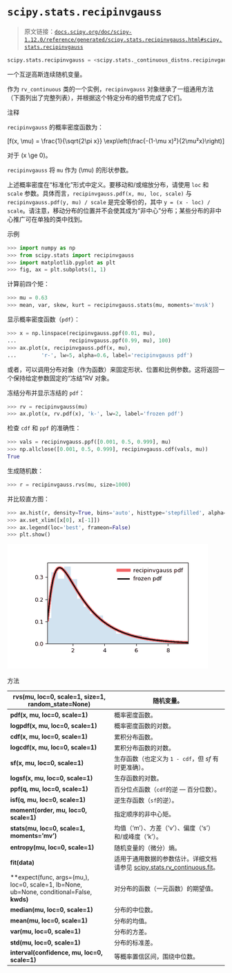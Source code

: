 # `scipy.stats.recipinvgauss`

> 原文链接：[`docs.scipy.org/doc/scipy-1.12.0/reference/generated/scipy.stats.recipinvgauss.html#scipy.stats.recipinvgauss`](https://docs.scipy.org/doc/scipy-1.12.0/reference/generated/scipy.stats.recipinvgauss.html#scipy.stats.recipinvgauss)

```py
scipy.stats.recipinvgauss = <scipy.stats._continuous_distns.recipinvgauss_gen object>
```

一个互逆高斯连续随机变量。

作为 `rv_continuous` 类的一个实例，`recipinvgauss` 对象继承了一组通用方法（下面列出了完整列表），并根据这个特定分布的细节完成了它们。

注释

`recipinvgauss` 的概率密度函数为：

\[f(x, \mu) = \frac{1}{\sqrt{2\pi x}} \exp\left(\frac{-(1-\mu x)²}{2\mu²x}\right)\]

对于 \(x \ge 0\)。

`recipinvgauss` 将 `mu` 作为 \(\mu\) 的形状参数。

上述概率密度在“标准化”形式中定义。要移动和/或缩放分布，请使用 `loc` 和 `scale` 参数。具体而言，`recipinvgauss.pdf(x, mu, loc, scale)` 与 `recipinvgauss.pdf(y, mu) / scale` 是完全等价的，其中 `y = (x - loc) / scale`。请注意，移动分布的位置并不会使其成为“非中心”分布；某些分布的非中心推广可在单独的类中找到。

示例

```py
>>> import numpy as np
>>> from scipy.stats import recipinvgauss
>>> import matplotlib.pyplot as plt
>>> fig, ax = plt.subplots(1, 1) 
```

计算前四个矩：

```py
>>> mu = 0.63
>>> mean, var, skew, kurt = recipinvgauss.stats(mu, moments='mvsk') 
```

显示概率密度函数（`pdf`）：

```py
>>> x = np.linspace(recipinvgauss.ppf(0.01, mu),
...                 recipinvgauss.ppf(0.99, mu), 100)
>>> ax.plot(x, recipinvgauss.pdf(x, mu),
...        'r-', lw=5, alpha=0.6, label='recipinvgauss pdf') 
```

或者，可以调用分布对象（作为函数）来固定形状、位置和比例参数。这将返回一个保持给定参数固定的“冻结”RV 对象。

冻结分布并显示冻结的 `pdf`：

```py
>>> rv = recipinvgauss(mu)
>>> ax.plot(x, rv.pdf(x), 'k-', lw=2, label='frozen pdf') 
```

检查 `cdf` 和 `ppf` 的准确性：

```py
>>> vals = recipinvgauss.ppf([0.001, 0.5, 0.999], mu)
>>> np.allclose([0.001, 0.5, 0.999], recipinvgauss.cdf(vals, mu))
True 
```

生成随机数：

```py
>>> r = recipinvgauss.rvs(mu, size=1000) 
```

并比较直方图：

```py
>>> ax.hist(r, density=True, bins='auto', histtype='stepfilled', alpha=0.2)
>>> ax.set_xlim([x[0], x[-1]])
>>> ax.legend(loc='best', frameon=False)
>>> plt.show() 
```

![../../_images/scipy-stats-recipinvgauss-1.png](img/6515e12fe6ce6ef0559f61fef1ab7aa4.png)

方法

| **rvs(mu, loc=0, scale=1, size=1, random_state=None)** | 随机变量。 |
| --- | --- |
| **pdf(x, mu, loc=0, scale=1)** | 概率密度函数。 |
| **logpdf(x, mu, loc=0, scale=1)** | 概率密度函数的对数。 |
| **cdf(x, mu, loc=0, scale=1)** | 累积分布函数。 |
| **logcdf(x, mu, loc=0, scale=1)** | 累积分布函数的对数。 |
| **sf(x, mu, loc=0, scale=1)** | 生存函数（也定义为 `1 - cdf`，但 *sf* 有时更准确）。 |
| **logsf(x, mu, loc=0, scale=1)** | 生存函数的对数。 |
| **ppf(q, mu, loc=0, scale=1)** | 百分位点函数（`cdf`的逆 — 百分位数）。 |
| **isf(q, mu, loc=0, scale=1)** | 逆生存函数（`sf`的逆）。 |
| **moment(order, mu, loc=0, scale=1)** | 指定顺序的非中心矩。 |
| **stats(mu, loc=0, scale=1, moments=’mv’)** | 均值（‘m’）、方差（‘v’）、偏度（‘s’）和/或峰度（‘k’）。 |
| **entropy(mu, loc=0, scale=1)** | 随机变量的（微分）熵。 |
| **fit(data)** | 适用于通用数据的参数估计。详细文档请参见 [scipy.stats.rv_continuous.fit](https://docs.scipy.org/doc/scipy/reference/generated/scipy.stats.rv_continuous.fit.html#scipy.stats.rv_continuous.fit)。 |
| **expect(func, args=(mu,), loc=0, scale=1, lb=None, ub=None, conditional=False, **kwds)** | 对分布的函数（一元函数）的期望值。 |
| **median(mu, loc=0, scale=1)** | 分布的中位数。 |
| **mean(mu, loc=0, scale=1)** | 分布的均值。 |
| **var(mu, loc=0, scale=1)** | 分布的方差。 |
| **std(mu, loc=0, scale=1)** | 分布的标准差。 |
| **interval(confidence, mu, loc=0, scale=1)** | 等概率置信区间，围绕中位数。 |
